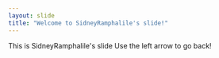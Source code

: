 ```yaml
---
layout: slide
title: "Welcome to SidneyRamphalile's slide!"
---
```

This is SidneyRamphalile's slide
Use the left arrow to go back!